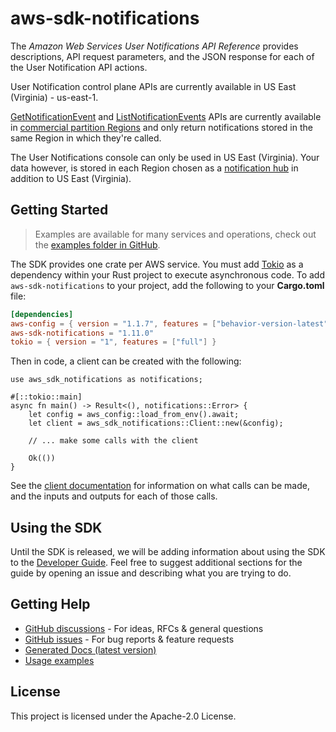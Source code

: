 # aws-sdk-notifications

The _Amazon Web Services User Notifications API Reference_ provides descriptions, API request parameters, and the JSON response for each of the User Notification API actions.

User Notification control plane APIs are currently available in US East (Virginia) - us-east-1.

[GetNotificationEvent](https://docs.aws.amazon.com/notifications/latest/APIReference/API_GetNotificationEvent.html) and [ListNotificationEvents](https://docs.aws.amazon.com/notifications/latest/APIReference/API_ListNotificationEvents.html) APIs are currently available in [commercial partition Regions](https://docs.aws.amazon.com/notifications/latest/userguide/supported-regions.html) and only return notifications stored in the same Region in which they're called.

The User Notifications console can only be used in US East (Virginia). Your data however, is stored in each Region chosen as a [notification hub](https://docs.aws.amazon.com/notifications/latest/userguide/notification-hubs.html) in addition to US East (Virginia).

## Getting Started

> Examples are available for many services and operations, check out the
> [examples folder in GitHub](https://github.com/awslabs/aws-sdk-rust/tree/main/examples).

The SDK provides one crate per AWS service. You must add [Tokio](https://crates.io/crates/tokio)
as a dependency within your Rust project to execute asynchronous code. To add `aws-sdk-notifications` to
your project, add the following to your **Cargo.toml** file:

```toml
[dependencies]
aws-config = { version = "1.1.7", features = ["behavior-version-latest"] }
aws-sdk-notifications = "1.11.0"
tokio = { version = "1", features = ["full"] }
```

Then in code, a client can be created with the following:

```rust,no_run
use aws_sdk_notifications as notifications;

#[::tokio::main]
async fn main() -> Result<(), notifications::Error> {
    let config = aws_config::load_from_env().await;
    let client = aws_sdk_notifications::Client::new(&config);

    // ... make some calls with the client

    Ok(())
}
```

See the [client documentation](https://docs.rs/aws-sdk-notifications/latest/aws_sdk_notifications/client/struct.Client.html)
for information on what calls can be made, and the inputs and outputs for each of those calls.

## Using the SDK

Until the SDK is released, we will be adding information about using the SDK to the
[Developer Guide](https://docs.aws.amazon.com/sdk-for-rust/latest/dg/welcome.html). Feel free to suggest
additional sections for the guide by opening an issue and describing what you are trying to do.

## Getting Help

* [GitHub discussions](https://github.com/awslabs/aws-sdk-rust/discussions) - For ideas, RFCs & general questions
* [GitHub issues](https://github.com/awslabs/aws-sdk-rust/issues/new/choose) - For bug reports & feature requests
* [Generated Docs (latest version)](https://awslabs.github.io/aws-sdk-rust/)
* [Usage examples](https://github.com/awslabs/aws-sdk-rust/tree/main/examples)

## License

This project is licensed under the Apache-2.0 License.

